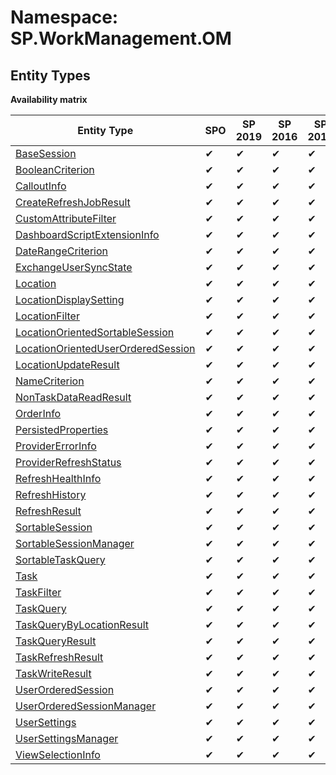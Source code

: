 # Namespace: SP.WorkManagement.OM
## Entity Types

**Availability matrix**

Entity Type | SPO | SP 2019 | SP 2016 | SP 2013
----------|-----|---------|---------|--------
[BaseSession](./EntityTypes/BaseSession.md) | ✔ | ✔ | ✔ | ✔
[BooleanCriterion](./EntityTypes/BooleanCriterion.md) | ✔ | ✔ | ✔ | ✔
[CalloutInfo](./EntityTypes/CalloutInfo.md) | ✔ | ✔ | ✔ | ✔
[CreateRefreshJobResult](./EntityTypes/CreateRefreshJobResult.md) | ✔ | ✔ | ✔ | ✔
[CustomAttributeFilter](./EntityTypes/CustomAttributeFilter.md) | ✔ | ✔ | ✔ | ✔
[DashboardScriptExtensionInfo](./EntityTypes/DashboardScriptExtensionInfo.md) | ✔ | ✔ | ✔ | ✔
[DateRangeCriterion](./EntityTypes/DateRangeCriterion.md) | ✔ | ✔ | ✔ | ✔
[ExchangeUserSyncState](./EntityTypes/ExchangeUserSyncState.md) | ✔ | ✔ | ✔ | ✔
[Location](./EntityTypes/Location.md) | ✔ | ✔ | ✔ | ✔
[LocationDisplaySetting](./EntityTypes/LocationDisplaySetting.md) | ✔ | ✔ | ✔ | ✔
[LocationFilter](./EntityTypes/LocationFilter.md) | ✔ | ✔ | ✔ | ✔
[LocationOrientedSortableSession](./EntityTypes/LocationOrientedSortableSession.md) | ✔ | ✔ | ✔ | ✔
[LocationOrientedUserOrderedSession](./EntityTypes/LocationOrientedUserOrderedSession.md) | ✔ | ✔ | ✔ | ✔
[LocationUpdateResult](./EntityTypes/LocationUpdateResult.md) | ✔ | ✔ | ✔ | ✔
[NameCriterion](./EntityTypes/NameCriterion.md) | ✔ | ✔ | ✔ | ✔
[NonTaskDataReadResult](./EntityTypes/NonTaskDataReadResult.md) | ✔ | ✔ | ✔ | ✔
[OrderInfo](./EntityTypes/OrderInfo.md) | ✔ | ✔ | ✔ | ✔
[PersistedProperties](./EntityTypes/PersistedProperties.md) | ✔ | ✔ | ✔ | ✔
[ProviderErrorInfo](./EntityTypes/ProviderErrorInfo.md) | ✔ | ✔ | ✔ | ✔
[ProviderRefreshStatus](./EntityTypes/ProviderRefreshStatus.md) | ✔ | ✔ | ✔ | ✔
[RefreshHealthInfo](./EntityTypes/RefreshHealthInfo.md) | ✔ | ✔ | ✔ | ✔
[RefreshHistory](./EntityTypes/RefreshHistory.md) | ✔ | ✔ | ✔ | ✔
[RefreshResult](./EntityTypes/RefreshResult.md) | ✔ | ✔ | ✔ | ✔
[SortableSession](./EntityTypes/SortableSession.md) | ✔ | ✔ | ✔ | ✔
[SortableSessionManager](./EntityTypes/SortableSessionManager.md) | ✔ | ✔ | ✔ | ✔
[SortableTaskQuery](./EntityTypes/SortableTaskQuery.md) | ✔ | ✔ | ✔ | ✔
[Task](./EntityTypes/Task.md) | ✔ | ✔ | ✔ | ✔
[TaskFilter](./EntityTypes/TaskFilter.md) | ✔ | ✔ | ✔ | ✔
[TaskQuery](./EntityTypes/TaskQuery.md) | ✔ | ✔ | ✔ | ✔
[TaskQueryByLocationResult](./EntityTypes/TaskQueryByLocationResult.md) | ✔ | ✔ | ✔ | ✔
[TaskQueryResult](./EntityTypes/TaskQueryResult.md) | ✔ | ✔ | ✔ | ✔
[TaskRefreshResult](./EntityTypes/TaskRefreshResult.md) | ✔ | ✔ | ✔ | ✔
[TaskWriteResult](./EntityTypes/TaskWriteResult.md) | ✔ | ✔ | ✔ | ✔
[UserOrderedSession](./EntityTypes/UserOrderedSession.md) | ✔ | ✔ | ✔ | ✔
[UserOrderedSessionManager](./EntityTypes/UserOrderedSessionManager.md) | ✔ | ✔ | ✔ | ✔
[UserSettings](./EntityTypes/UserSettings.md) | ✔ | ✔ | ✔ | ✔
[UserSettingsManager](./EntityTypes/UserSettingsManager.md) | ✔ | ✔ | ✔ | ✔
[ViewSelectionInfo](./EntityTypes/ViewSelectionInfo.md) | ✔ | ✔ | ✔ | ✔
